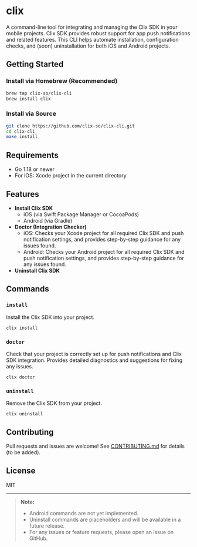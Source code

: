 # clix

A command-line tool for integrating and managing the Clix SDK in your mobile projects. Clix SDK provides robust support for app push notifications and related features. This CLI helps automate installation, configuration checks, and (soon) uninstallation for both iOS and Android projects.

## Getting Started

### Install via Homebrew (Recommended)
```sh
brew tap clix-so/clix-cli
brew install clix
```

### Install via Source
```sh
git clone https://github.com/clix-so/clix-cli.git
cd clix-cli
make install
```

## Requirements
- Go 1.18 or newer
- For iOS: Xcode project in the current directory


## Features

- **Install Clix SDK**
    - iOS (via Swift Package Manager or CocoaPods)
    - Android (via Gradle)
- **Doctor (Integration Checker)**
    - iOS: Checks your Xcode project for all required Clix SDK and push notification settings, and provides step-by-step guidance for any issues found.
    - Android: Checks your Android project for all required Clix SDK and push notification settings, and provides step-by-step guidance for any issues found.
- **Uninstall Clix SDK**

## Commands

### `install`
Install the Clix SDK into your project.

```
clix install
```

### `doctor`
Check that your project is correctly set up for push notifications and Clix SDK integration. Provides detailed diagnostics and suggestions for fixing any issues.

```
clix doctor
```

### `uninstall`
Remove the Clix SDK from your project.

```
clix uninstall
```

## Contributing
Pull requests and issues are welcome! See [CONTRIBUTING.md](CONTRIBUTING.md) for details (to be added).

## License
MIT

---

> **Note:**
> - Android commands are not yet implemented.
> - Uninstall commands are placeholders and will be available in a future release.
> - For any issues or feature requests, please open an issue on GitHub.
